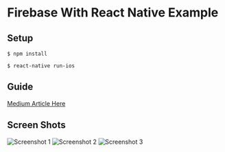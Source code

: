 # Firebase With React Native Example

## Setup
`$ npm install`

`$ react-native run-ios`

## Guide
[Medium Article Here](https://medium.com/@jamesmarino/getting-started-with-react-native-and-firebase-ab1f396db549)

## Screen Shots

![Screenshot 1](http://i.imgur.com/bFKhOga.png "Screenshot 1")
![Screenshot 2](http://i.imgur.com/Y4WS7b0.png "Screenshot 2")
![Screenshot 3](http://i.imgur.com/nXPK3hG.png "Screenshot 3")

